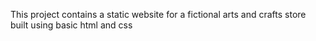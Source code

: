 This project contains a static website for a fictional arts and crafts store built using basic html and css
